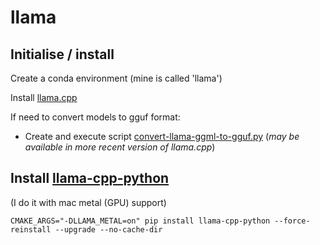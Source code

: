 # llama

## Initialise / install

Create a conda environment (mine is called 'llama')

Install [llama.cpp](https://github.com/ggerganov/llama.cpp)

If need to convert models to gguf format: 

 - Create and execute script [convert-llama-ggml-to-gguf.py](https://github.com/ggerganov/llama.cpp/blob/master/convert-llama-ggml-to-gguf.py) (_may be available in more recent version of llama.cpp_)

## Install [llama-cpp-python](https://github.com/abetlen/llama-cpp-python)

(I do  it with mac metal (GPU) support)

```
CMAKE_ARGS="-DLLAMA_METAL=on" pip install llama-cpp-python --force-reinstall --upgrade --no-cache-dir
```
